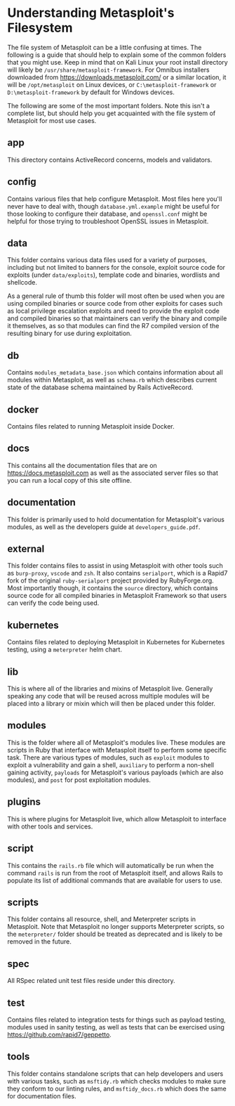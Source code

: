# Understanding Metasploit's Filesystem
The file system of Metasploit can be a little confusing at times. The following is a guide that should help 
to explain some of the common folders that you might use. Keep in mind that on Kali Linux your root install directory
will likely be `/usr/share/metasploit-framework`. For Omnibus installers downloaded from https://downloads.metasploit.com/
or a similar location, it will be `/opt/metasploit` on Linux devices, or `C:\metasploit-framework` or `D:\metasploit-framework`
by default for Windows devices.

The following are some of the most important folders. Note this isn't a complete list, but should help you get acquainted
with the file system of Metasploit for most use cases.

## app
This directory contains ActiveRecord concerns, models and validators.

## config
Contains various files that help configure Metasploit. Most files here you'll never have to deal with, though 
`database.yml.example` might be useful for those looking to configure their database, and `openssl.conf` 
might be helpful for those trying to troubleshoot OpenSSL issues in Metasploit.

## data
This folder contains various data files used for a variety of purposes, including but not limited to banners for the
console, exploit source code for exploits (under `data/exploits`), template code and binaries, wordlists and shellcode.

As a general rule of thumb this folder will most often be used when you are using compiled binaries or source code from
other exploits for cases such as local privilege escalation exploits and need to provide the exploit code and compiled 
binaries so that maintainers can verify the binary and compile it themselves, as so that modules can find the R7 compiled
version of the resulting binary for use during exploitation.

## db
Contains `modules_metadata_base.json` which contains information about all modules within Metasploit, as well as 
`schema.rb` which describes current state of the database schema maintained by Rails ActiveRecord.

## docker
Contains files related to running Metasploit inside Docker.

## docs
This contains all the documentation files that are on https://docs.metasploit.com as well as the associated server files
so that you can run a local copy of this site offline.

## documentation
This folder is primarily used to hold documentation for Metasploit's various modules, as well as the developers guide
at `developers_guide.pdf`.

## external
This folder contains files to assist in using Metasploit with other tools such as `burp-proxy`, `vscode` and `zsh`.
It also contains `serialport`, which is a Rapid7 fork of the original `ruby-serialport` project provided by
RubyForge.org. Most importantly though, it contains the `source` directory, which contains source code for all
compiled binaries in Metasploit Framework so that users can verify the code being used.

## kubernetes
Contains files related to deploying Metasploit in Kubernetes for Kubernetes testing, using a `meterpreter` helm chart.

## lib
This is where all of the libraries and mixins of Metasploit live. Generally speaking any code that will be reused
across multiple modules will be placed into a library or mixin which will then be placed under this folder.

## modules
This is the folder where all of Metasploit's modules live. These modules are scripts in Ruby that interface with
Metasploit itself to perform some specific task. There are various types of modules, such as `exploit` modules to
exploit a vulnerability and gain a shell, `auxiliary` to perform a non-shell gaining activity, `payloads` for
Metasploit's various payloads (which are also modules), and `post` for post exploitation modules.

## plugins
This is where plugins for Metasploit live, which allow Metasploit to interface with other tools and services.

## script
This contains the `rails.rb` file which will automatically be run when the command `rails` is run from
the root of Metasploit itself, and allows Rails to populate its list of additional commands
that are available for users to use.

## scripts
This folder contains all resource, shell, and Meterpreter scripts in Metasploit. Note that Metasploit no longer supports
Meterpreter scripts, so the `meterpreter/` folder should be treated as deprecated and is likely to be removed in the 
future.

## spec
All RSpec related unit test files reside under this directory.

## test
Contains files related to integration tests for things such as payload testing,
modules used in sanity testing, as well as tests that can be exercised using
https://github.com/rapid7/geppetto.

## tools
This folder contains standalone scripts that can help developers and users with various tasks, such as `msftidy.rb`
which checks modules to make sure they conform to our linting rules, and `msftidy_docs.rb` which does the same for
documentation files.